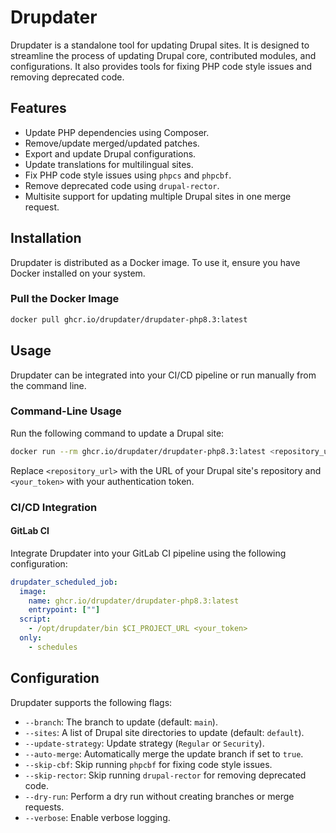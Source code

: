 # Drupdater

Drupdater is a standalone tool for updating Drupal sites. It is designed to streamline the process of updating Drupal core, contributed modules, and configurations. It also provides tools for fixing PHP code style issues and removing deprecated code.

## Features

- Update PHP dependencies using Composer.
- Remove/update merged/updated patches.
- Export and update Drupal configurations.
- Update translations for multilingual sites.
- Fix PHP code style issues using `phpcs` and `phpcbf`.
- Remove deprecated code using `drupal-rector`.
- Multisite support for updating multiple Drupal sites in one merge request.

## Installation

Drupdater is distributed as a Docker image. To use it, ensure you have Docker installed on your system.

### Pull the Docker Image

```bash
docker pull ghcr.io/drupdater/drupdater-php8.3:latest
```

## Usage

Drupdater can be integrated into your CI/CD pipeline or run manually from the command line.

### Command-Line Usage

Run the following command to update a Drupal site:

```bash
docker run --rm ghcr.io/drupdater/drupdater-php8.3:latest <repository_url> <your_token>
```

Replace `<repository_url>` with the URL of your Drupal site's repository and `<your_token>` with your authentication token.

### CI/CD Integration

#### GitLab CI

Integrate Drupdater into your GitLab CI pipeline using the following configuration:

```yaml
drupdater_scheduled_job:
  image: 
    name: ghcr.io/drupdater/drupdater-php8.3:latest
    entrypoint: [""]
  script: 
    - /opt/drupdater/bin $CI_PROJECT_URL <your_token>
  only:
    - schedules
```

## Configuration

Drupdater supports the following flags:

- `--branch`: The branch to update (default: `main`).
- `--sites`: A list of Drupal site directories to update (default: `default`).
- `--update-strategy`: Update strategy (`Regular` or `Security`).
- `--auto-merge`: Automatically merge the update branch if set to `true`.
- `--skip-cbf`: Skip running `phpcbf` for fixing code style issues.
- `--skip-rector`: Skip running `drupal-rector` for removing deprecated code.
- `--dry-run`: Perform a dry run without creating branches or merge requests.
- `--verbose`: Enable verbose logging.
